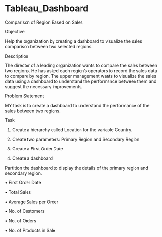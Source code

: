 # Tableau_Dashboard
Comparison of Region Based on Sales

Objective 

Help the organization by creating a dashboard to visualize the sales comparison between two selected regions. 

Description 

The director of a leading organization wants to compare the sales between two regions. He has asked each region’s operators to record the sales data to compare by region. The upper management wants to visualize the sales data using a dashboard to understand the performance between them and suggest the necessary improvements. 

Problem Statement 

MY task is to create a dashboard to understand the performance of the sales between two regions.

Task 

1. Create a hierarchy called Location for the variable Country. 

2. Create two parameters: Primary Region and Secondary Region 

3. Create a First Order Date 

4. Create a dashboard 

Partition the dashboard to display the details of the primary region and secondary region. 

• First Order Date 

• Total Sales 

• Average Sales per Order 

• No. of Customers 

• No. of Orders 

• No. of Products in Sale 

